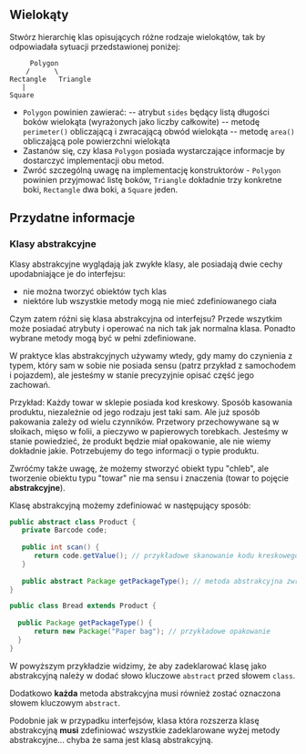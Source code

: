 ## Wielokąty

Stwórz hierarchię klas opisujących różne rodzaje wielokątów, tak by odpowiadała sytuacji przedstawionej poniżej:

```
	 Polygon
    /      \
Rectangle   Triangle
   |
Square
```

- `Polygon` powinien zawierać:
-- atrybut `sides` będący listą długości boków wielokąta (wyrażonych jako liczby całkowite)
-- metodę `perimeter()` obliczającą i zwracającą obwód wielokąta
-- metodę `area()` obliczającą pole powierzchni wielokąta
- Zastanów się, czy klasa `Polygon` posiada wystarczające informacje by dostarczyć implementacji obu metod.
- Zwróć szczególną uwagę na implementację konstruktorów - `Polygon` powinien przyjmować listę boków, `Triangle` dokładnie trzy konkretne boki, `Rectangle` dwa boki, a `Square` jeden.

## Przydatne informacje

### Klasy abstrakcyjne

Klasy abstrakcyjne wyglądają jak zwykłe klasy, ale posiadają dwie cechy upodabniające je do interfejsu:
- nie można tworzyć obiektów tych klas
- niektóre lub wszystkie metody mogą nie mieć zdefiniowanego ciała

Czym zatem różni się klasa abstrakcyjna od interfejsu? Przede wszytkim może posiadać atrybuty i operować na nich tak jak normalna klasa. Ponadto wybrane metody mogą być w pełni zdefiniowane. 

W praktyce klas abstrakcyjnych używamy wtedy, gdy mamy do czynienia z typem, który sam w sobie nie posiada sensu (patrz przykład z samochodem i pojazdem), ale jesteśmy w stanie precyzyjnie opisać część jego zachowań.

Przykład: Każdy towar w sklepie posiada kod kreskowy. Sposób kasowania produktu, niezależnie od jego rodzaju jest taki sam. Ale już sposób pakowania zależy od wielu czynników. Przetwory przechowywane są w słoikach, mięso w folii, a pieczywo w papierowych torebkach. Jesteśmy w stanie powiedzieć, że produkt będzie miał opakowanie, ale nie wiemy dokładnie jakie. Potrzebujemy do tego informacji o typie produktu.

Zwróćmy także uwagę, że możemy stworzyć obiekt typu "chleb", ale tworzenie obiektu typu "towar" nie ma sensu i znaczenia (towar to pojęcie **abstrakcyjne**).

Klasę abstrakcyjną możemy zdefiniować w następujący sposób:
```java
public abstract class Product {
   private Barcode code;
   
   public int scan() {
      return code.getValue(); // przykładowe skanowanie kodu kreskowego
   }
   
   public abstract Package getPackageType(); // metoda abstrakcyjna zwracająca rodzaj opakowania
}

public class Bread extends Product {
  
  public Package getPackageType() {
      return new Package("Paper bag"); // przykładowe opakowanie
  }
}
```

W powyższym przykładzie widzimy, że aby zadeklarować klasę jako abstrakcyjną należy w dodać słowo kluczowe `abstract` przed słowem `class`.

Dodatkowo **każda** metoda abstrakcyjna musi również zostać oznaczona słowem kluczowym `abstract`.

Podobnie jak w przypadku interfejsów, klasa która rozszerza klasę abstrakcyjną **musi** zdefiniować wszystkie zadeklarowane wyżej metody abstrakcyjne... chyba że sama jest klasą abstrakcyjną.